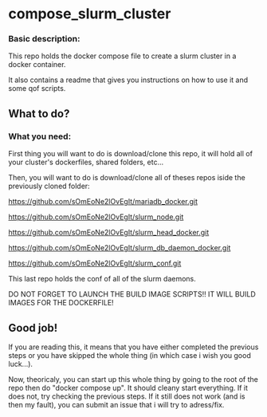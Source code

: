 # compose_slurm_cluster
### Basic description:
This repo holds the docker compose file to create a slurm cluster in a docker container.

It also contains a readme that gives you instructions on how to use it and some qof scripts.


## What to do?
### What you need:
First thing you will want to do is download/clone this repo, it will hold all of your cluster's dockerfiles, shared folders, etc...

Then, you will want to do is download/clone all of theses repos iside the previously cloned folder:

https://github.com/sOmEoNe2lOvEgIt/mariadb_docker.git

https://github.com/sOmEoNe2lOvEgIt/slurm_node.git

https://github.com/sOmEoNe2lOvEgIt/slurm_head_docker.git

https://github.com/sOmEoNe2lOvEgIt/slurm_db_daemon_docker.git

https://github.com/sOmEoNe2lOvEgIt/slurm_conf.git

This last repo holds the conf of all of the slurm daemons.

DO NOT FORGET TO LAUNCH THE BUILD IMAGE SCRIPTS!! IT WILL BUILD IMAGES FOR THE DOCKERFILE!

## Good job!

If you are reading this, it means that you have either completed the previous steps or you have skipped the whole thing (in which case i wish you good luck...).

Now, theoricaly, you can start up this whole thing by going to the root of the repo then do "docker compose up". It should cleany start everything. If it does not, try checking the previous steps. If it still does not work (and is then my fault), you can submit an issue that i will try to adress/fix.

